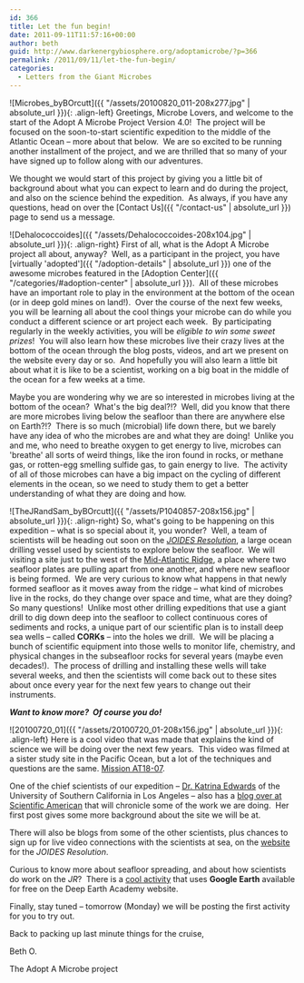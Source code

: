 ```yaml
---
id: 366
title: Let the fun begin!
date: 2011-09-11T11:57:16+00:00
author: beth
guid: http://www.darkenergybiosphere.org/adoptamicrobe/?p=366
permalink: /2011/09/11/let-the-fun-begin/
categories:
  - Letters from the Giant Microbes
---
```

![Microbes_byBOrcutt]({{ "/assets/20100820_011-208x277.jpg" | absolute_url }}){: .align-left} Greetings, Microbe Lovers, and welcome to the start of the Adopt A Microbe Project Version 4.0!  The project will be focused on the soon-to-start scientific expedition to the middle of the Atlantic Ocean – more about that below.  We are so excited to be running another installment of the project, and we are thrilled that so many of your have signed up to follow along with our adventures.

We thought we would start of this project by giving you a little bit of background about what you can expect to learn and do during the project, and also on the science behind the expedition.  As always, if you have any questions, head on over the [Contact Us]({{ "/contact-us" | absolute_url }}) page to send us a message.

![Dehalococcoides]({{ "/assets/Dehalococcoides-208x104.jpg" | absolute_url }}){: .align-right} First of all, what is the Adopt A Microbe project all about, anyway?  Well, as a participant in the project, you have [virtually 'adopted']({{ "/adoption-details" | absolute_url }}) one of the awesome microbes featured in the [Adoption Center]({{ "/categories/#adoption-center" | absolute_url }}).  All of these microbes have an important role to play in the environment at the bottom of the ocean (or in deep gold mines on land!).  Over the course of the next few weeks, you will be learning all about the cool things your microbe can do while you conduct a different science or art project each week.  By participating regularly in the weekly activities, you will be _eligible to win some sweet prizes_!  You will also learn how these microbes live their crazy lives at the bottom of the ocean through the blog posts, videos, and art we present on the website every day or so.  And hopefully you will also learn a little bit about what it is like to be a scientist, working on a big boat in the middle of the ocean for a few weeks at a time.

Maybe you are wondering why we are so interested in microbes living at the bottom of the ocean?  What's the big deal?!?  Well, did you know that there are more microbes living below the seafloor than there are anywhere else on Earth?!?  There is so much (microbial) life down there, but we barely have any idea of who the microbes are and what they are doing!  Unlike you and me, who need to breathe oxygen to get energy to live, microbes can 'breathe' all sorts of weird things, like the iron found in rocks, or methane gas, or rotten-egg smelling sulfide gas, to gain energy to live.  The activity of all of those microbes can have a big impact on the cycling of different elements in the ocean, so we need to study them to get a better understanding of what they are doing and how.

![TheJRandSam_byBOrcutt]({{ "/assets/P1040857-208x156.jpg" | absolute_url }}){: .align-right} So, what's going to be happening on this expedition – what is so special about it, you wonder?  Well, a team of scientists will be heading out soon on the [_JOIDES Resolution_](http://joidesresolution.org/), a large ocean drilling vessel used by scientists to explore below the seafloor.  We will visiting a site just to the west of the [Mid-Atlantic Ridge](http://en.wikipedia.org/wiki/Mid-Atlantic_Ridge), a place where two seafloor plates are pulling apart from one another, and where new seafloor is being formed.  We are very curious to know what happens in that newly formed seafloor as it moves away from the ridge – what kind of microbes live in the rocks, do they change over space and time, what are they doing?  So many questions!  Unlike most other drilling expeditions that use a giant drill to dig down deep into the seafloor to collect continuous cores of sediments and rocks, a unique part of our scientific plan is to install deep sea wells – called **CORKs** – into the holes we drill.  We will be placing a bunch of scientific equipment into those wells to monitor life, chemistry, and physical changes in the subseafloor rocks for several years (maybe even decades!).  The process of drilling and installing these wells will take several weeks, and then the scientists will come back out to these sites about once every year for the next few years to change out their instruments.

_**Want to know more?  Of course you do!**_

![20100720_01]({{ "/assets/20100720_01-208x156.jpg" | absolute_url }}){: .align-left} Here is a cool video that was made that explains the kind of science we will be doing over the next few years.  This video was filmed at a sister study site in the Pacific Ocean, but a lot of the techniques and questions are the same. [Mission AT18-07](http://www.youtube.com/watch?feature=player_embedded&v=LxFt44sKFXE).

One of the chief scientists of our expedition – [Dr. Katrina Edwards](http://www.youtube.com/watch?v=H-_qEbMDLvM) of the University of Southern California in Los Angeles – also has a [blog over at Scientific American](http://blogs.scientificamerican.com/expeditions/2011/08/30/introducing-expedition-336-at-north-pond/) that will chronicle some of the work we are doing.  Her first post gives some more background about the site we will be at.

There will also be blogs from some of the other scientists, plus chances to sign up for live video connections with the scientists at sea, on the [website](http://joidesresolution.org/node/1983) for the _JOIDES Resolution_.

Curious to know more about seafloor spreading, and about how scientists do work on the _JR_?  There is a [cool activity](http://www.oceanleadership.org/education/deep-earth-academy/educators/classroom-activities/grades-5-8/an-expedition-to-the-seafloor/) that uses **Google Earth** available for free on the Deep Earth Academy website.

Finally, stay tuned – tomorrow (Monday) we will be posting the first activity for you to try out.

Back to packing up last minute things for the cruise,

Beth O.

The Adopt A Microbe project

